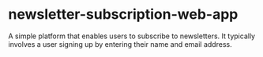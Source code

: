 # newsletter-subscription-web-app
A simple platform that enables users to subscribe to newsletters. It typically involves a user signing up by entering their name and email address.
